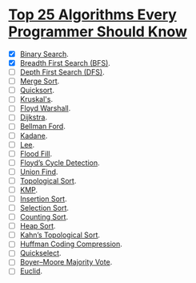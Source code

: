 # [Top 25 Algorithms Every Programmer Should Know](https://medium.com/techie-delight/top-25-algorithms-every-programmer-should-know-373246b4881b)

- [x] [Binary Search](https://en.wikipedia.org/wiki/Binary_search_algorithm).
- [x] [Breadth First Search (BFS)](https://en.wikipedia.org/wiki/Breadth-first_search).
- [ ] [Depth First Search (DFS)](https://en.wikipedia.org/wiki/Depth-first_search).
- [ ] [Merge Sort](https://en.wikipedia.org/wiki/Merge_sort).
- [ ] [Quicksort](https://en.wikipedia.org/wiki/Quicksort).
- [ ] [Kruskal's](https://en.wikipedia.org/wiki/Kruskal%27s_algorithm).
- [ ] [Floyd Warshall]().
- [ ] [Dijkstra]().
- [ ] [Bellman Ford]().
- [ ] [Kadane]().
- [ ] [Lee]().
- [ ] [Flood Fill]().
- [ ] [Floyd’s Cycle Detection]().
- [ ] [Union Find]().
- [ ] [Topological Sort]().
- [ ] [KMP]().
- [ ] [Insertion Sort]().
- [ ] [Selection Sort]().
- [ ] [Counting Sort]().
- [ ] [Heap Sort]().
- [ ] [Kahn’s Topological Sort]().
- [ ] [Huffman Coding Compression]().
- [ ] [Quickselect]().
- [ ] [Boyer–Moore Majority Vote]().
- [ ] [Euclid]().

